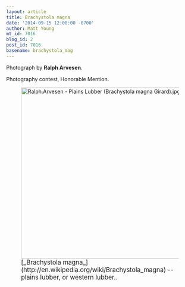 ```yaml
---
layout: article
title: Brachystola magna
date: '2014-09-15 12:00:00 -0700'
author: Matt Young
mt_id: 7016
blog_id: 2
post_id: 7016
basename: brachystola_mag
---
```

Photograph by **Ralph Arvesen**.

Photography contest, Honorable Mention.

<figure>
<img src="http://pandasthumb.org/archives/2014/09/14/Ralph.Arvesen%20-%20Plains%20Lubber%20%28Brachystola%20magna%20Girard%29.jpg" alt="Ralph.Arvesen - Plains Lubber (Brachystola magna Girard).jpg" width="600" height="459" />
<figcaption markdown="span">
<big>[_Brachystola magna_](http://en.wikipedia.org/wiki/Brachystola_magna) -- plains lubber, or western lubber.</big>.

</figcaption>
</figure>
